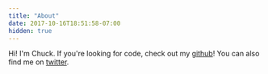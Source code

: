 ```yaml
---
title: "About"
date: 2017-10-16T18:51:58-07:00
hidden: true
---
```


Hi! I'm Chuck. If you're looking for code, check out my [github][1]! You can also find me on [twitter][2].

[1]: github.com/chuckha/
[2]: https://twitter.com/chuck_ha
